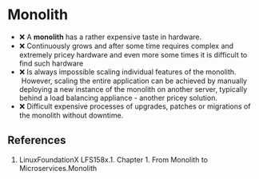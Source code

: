 # Monolith
- ❌ A **monolith** has a rather expensive taste in hardware.
- ❌ Continuously grows and after some time requires complex and extremely pricey hardware and even more some times it is difficult to find such hardware
- ❌  Is always impossible scaling individual features of the monolith.  However, scaling the entire application can be achieved by manually deploying a new instance of the monolith on another server, typically behind a load balancing appliance - another pricey solution.
- ❌ Difficult expensive processes of  upgrades, patches or migrations of the monolith without downtime.

## References
1. LinuxFoundationX LFS158x.1. Chapter 1. From Monolith to Microservices.Monolith
